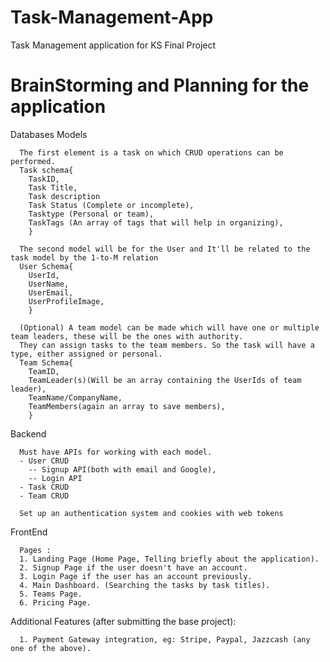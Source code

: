 # Task-Management-App
Task Management application for KS Final Project

<h1>BrainStorming and Planning for the application</h1>

Databases Models

      The first element is a task on which CRUD operations can be performed.
      Task schema{
      	TaskID,
      	Task Title,
      	Task description
      	Task Status (Complete or incomplete),
        Tasktype (Personal or team),
        TaskTags (An array of tags that will help in organizing),
      	}
      
      The second model will be for the User and It'll be related to the task model by the 1-to-M relation
      User Schema{
      	UserId,
      	UserName,
      	UserEmail,
      	UserProfileImage,
      	}
      
      (Optional) A team model can be made which will have one or multiple team leaders, these will be the ones with authority.
      They can assign tasks to the team members. So the task will have a type, either assigned or personal.
      Team Schema{
      	TeamID,
      	TeamLeader(s)(Will be an array containing the UserIds of team leader),
      	TeamName/CompanyName,
        TeamMembers(again an array to save members),
        }

Backend

      Must have APIs for working with each model.
      - User CRUD
        -- Signup API(both with email and Google),
        -- Login API 
      - Task CRUD
      - Team CRUD

      Set up an authentication system and cookies with web tokens

FrontEnd

      Pages :
      1. Landing Page (Home Page, Telling briefly about the application).
      2. Signup Page if the user doesn't have an account.
      3. Login Page if the user has an account previously.
      4. Main Dashboard. (Searching the tasks by task titles).
      5. Teams Page.
      6. Pricing Page.

Additional Features (after submitting the base project):

      1. Payment Gateway integration, eg: Stripe, Paypal, Jazzcash (any one of the above).
      

